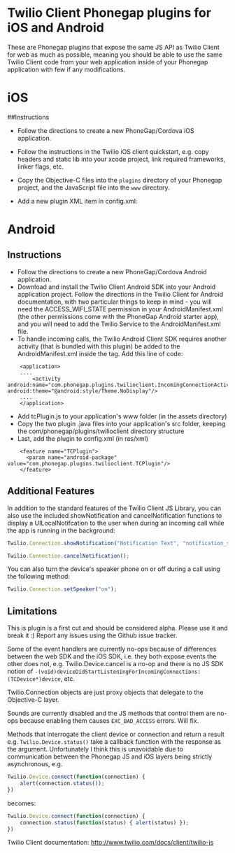 # Twilio Client Phonegap plugins for iOS and Android

These are Phonegap plugins that expose the same JS API as Twilio Client for web as much as possible, meaning you should be able to use the same Twilio Client code from your web application inside of your Phonegap application with few if any modifications. 

# iOS

##Instructions

- Follow the directions to create a new PhoneGap/Cordova iOS application.

- Follow the instructions in the Twilio iOS client quickstart, e.g. copy headers and static lib into your xcode project, link required frameworks, linker flags, etc.

- Copy the Objective-C files into the `plugins` directory of your Phonegap project, and the JavaScript file into the `www` directory.

- Add a new plugin XML item in config.xml:
    <feature name="TCPlugin">
        <param name="ios-package" value="TCPlugin" />
    </feature>

# Android

## Instructions

- Follow the directions to create a new PhoneGap/Cordova Android application.
- Download and install the Twilio Client Android SDK into your Android application project. Follow the directions in the Twilio Client for Android documentation, with two particular things to keep in mind - you will need the ACCESS_WIFI_STATE permission in your AndroidManifest.xml (the other permissions come with the PhoneGap Android starter app), and you will need to add the Twilio Service to the AndroidManifest.xml file. 
- To handle incoming calls, the Twilio Android Client SDK requires another activity (that is bundled with this plugin) be added to the AndroidManifest.xml inside the <application> tag. Add this line of code:

```
    <application>
    ....
        <activity android:name="com.phonegap.plugins.twilioclient.IncomingConnectionActivity"  android:theme="@android:style/Theme.NoDisplay"/>
    ....
    </application>
```
- Add tcPlugin.js to your application's www folder (in the assets directory)
- Copy the two plugin .java files into your application's src folder, keeping the com/phonegap/plugins/twilioclient directory structure
- Last, add the plugin to config.xml (in res/xml)

```
    <feature name="TCPlugin">
      <param name="android-package" value="com.phonegap.plugins.twilioclient.TCPlugin"/>
    </feature>
```

## Additional Features

In addition to the standard features of the Twilio Client JS Library, you can also use the included showNotification and cancelNotification functions to display a UILocalNotifcation to the user when during an incoming call while the app is running in the background:

```javascript
Twilio.Connection.showNotification("Notification Text", "notification_sound.wav");
```

```javascript
Twilio.Connection.cancelNotification();
```

You can also turn the device's speaker phone on or off during a call using the following method:

```javascript
Twilio.Connection.setSpeaker("on");
```

## Limitations

This is plugin is a first cut and should be considered alpha. Please use it and break it :) Report any issues using the Github issue tracker.

Some of the event handlers are currently no-ops because of differences between the web SDK and the iOS SDK, i.e. they both expose events the other does not, e.g. Twilio.Device.cancel is a no-op and there is no JS SDK notion of `-(void)deviceDidStartListeningForIncomingConnections:(TCDevice*)device`, etc. 

Twilio.Connection objects are just proxy objects that delegate to the Objective-C layer.

Sounds are currently disabled and the JS methods that control them are no-ops because enabling them causes `EXC_BAD_ACCESS` errors. Will fix.

Methods that interrogate the client device or connection and return a result e.g. `Twilio.Device.status()` take a callback function with the response as the argument. Unfortunately I think this is unavoidable due to communication between the Phonegap JS and iOS layers being strictly asynchronous, e.g.

```javascript
Twilio.Device.connect(function(connection) {
    alert(connection.status());
})
```

becomes:

```javascript
Twilio.Device.connect(function(connection) {
    connection.status(function(status) { alert(status) });
})
```

Twilio Client documentation: http://www.twilio.com/docs/client/twilio-js

